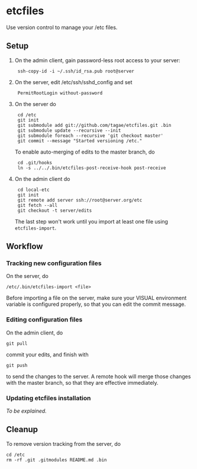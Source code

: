 etcfiles
========

Use version control to manage your /etc files.


Setup
-----

1. On the admin client, gain password-less root access to your server:

        ssh-copy-id -i ~/.ssh/id_rsa.pub root@server

1. On the server, edit /etc/ssh/sshd_config and set

        PermitRootLogin without-password

1. On the server do

        cd /etc
        git init
        git submodule add git://github.com/tagae/etcfiles.git .bin
        git submodule update --recursive --init
        git submodule foreach --recursive 'git checkout master'
        git commit --message "Started versioning /etc."

   To enable auto-merging of edits to the master branch, do

        cd .git/hooks
        ln -s ../../.bin/etcfiles-post-receive-hook post-receive

1. On the admin client do

        cd local-etc
        git init
        git remote add server ssh://root@server.org/etc
        git fetch --all
        git checkout -t server/edits

   The last step won't work until you import at least one file using
   `etcfiles-import`.

Workflow
--------

### Tracking new configuration files

On the server, do

    /etc/.bin/etcfiles-import <file>

Before importing a file on the server, make sure your VISUAL
environment variable is configured properly, so that you can edit the
commit message.

### Editing configuration files

On the admin client, do

    git pull

commit your edits, and finish with

    git push

to send the changes to the server. A remote hook will merge those
changes with the master branch, so that they are effective
immediately.

### Updating etcfiles installation

_To be explained._


Cleanup
-------

To remove version tracking from the server, do

    cd /etc
    rm -rf .git .gitmodules README.md .bin
